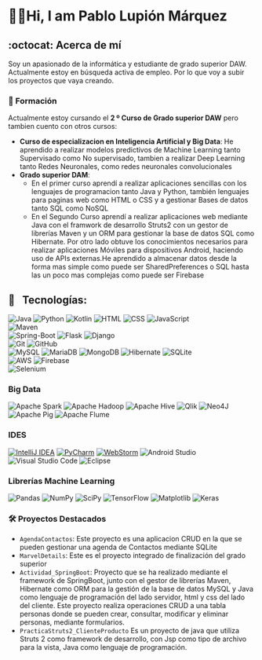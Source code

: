 <!--
**Pabloluma/Pabloluma** is a ✨ _special_ ✨ repository because its `README.md` (this file) appears on your GitHub profile.

Here are some ideas to get you started:

- 🔭 I’m currently working on ...
- 🌱 I’m currently learning ...
- 👯 I’m looking to collaborate on ...
- 🤔 I’m looking for help with ...
- 💬 Ask me about ...
- 📫 How to reach me: ...
- 😄 Pronouns: ...
- ⚡ Fun fact: ...
-->

# 👋🏻Hi, I am Pablo Lupión Márquez

## :octocat: Acerca de mí 
Soy un apasionado de la informática y estudiante de grado superior DAW. Actualmente estoy en búsqueda activa de empleo. Por lo que voy a subir los proyectos que vaya creando.
<!--
<p align="center">
  <img alt="Muñedo" src="https://cdn.pixabay.com/animation/2022/09/07/08/55/08-55-43-_256.gif" width="auto" height="100"/>
</p>
-->
### 💾 Formación
Actualmente estoy cursando el **2 º Curso de Grado superior DAW** pero tambien cuento con otros cursos:
- **Curso de especializacion en Inteligencia Artificial y Big Data**: He aprendido a realizar modelos predictivos de Machine Learning tanto Supervisado como No supervisado, tambien a realizar Deep Learning tanto Redes Neuronales, como redes neuronales convolucionales
- **Grado superior DAM**:
  <ul>
  <li>En el primer curso aprendí a realizar aplicaciones sencillas con los lenguajes de programacion tanto Java y Python, también lenguajes para paginas web como HTML o CSS y a gestionar Bases de datos tanto SQL como NoSQL</li>
  <li>En el Segundo Curso aprendí a realizar aplicaciones web mediante Java con el framwork de desarrollo Struts2 con un gestor de librerías Maven y un ORM para gestionar la base de datos SQL como Hibernate. Por otro lado obtuve los conocimientos necesarios para realizar aplicaciones Móviles para dispositivos Android, haciendo uso de APIs externas.He aprendido a almacenar datos desde la forma mas simple como puede ser SharedPreferences o SQL hasta las un poco mas complejas como puede ser Firebase </li>
</ul>

<!--### 🌐 Contribuciones
Aquí en GitHub, comparto recursos, ejemplos de código y proyectos que utilizamos en clase, permitiendo a los estudiantes explorar y aprender de manera práctica.-->

## 🎯 &nbsp;&nbsp;Tecnologías:
![Java](https://img.shields.io/badge/Java-F80000?style=for-the-badge&logo=oracle&logoColor=white)
![Python](https://img.shields.io/badge/python-3670A0?style=for-the-badge&logo=python&logoColor=ffdd54)
![Kotlin](https://img.shields.io/badge/kotlin-%237F52FF.svg?style=for-the-badge&logo=kotlin&logoColor=white)
![HTML](https://img.shields.io/badge/HTML5-E34F26?style=for-the-badge&logo=html5&logoColor=white)
![CSS](https://img.shields.io/badge/CSS3-1572B6?style=for-the-badge&logo=css3&logoColor=white)
![JavaScript](https://img.shields.io/badge/JavaScript-323330?style=for-the-badge&logo=javascript&logoColor=yellow)
<br>
![Maven](https://img.shields.io/badge/maven-C71A36?style=for-the-badge&logo=apachemaven&logoColor=white)
<br>
![Spring-Boot](https://img.shields.io/badge/Spring_Boot-F2F4F9?style=for-the-badge&logo=spring-boot)
![Flask](https://img.shields.io/badge/flask-006666?style=for-the-badge&logo=flask&logoColor=white)
![Django](https://img.shields.io/badge/django-%23092E20.svg?style=for-the-badge&logo=django&logoColor=white)
<br>
![Git](https://img.shields.io/badge/git-%23F05033.svg?style=for-the-badge&logo=git&logoColor=white)
![GitHub](https://img.shields.io/badge/github-%23121011.svg?style=for-the-badge&logo=github&logoColor=white)
<br>
![MySQL](https://img.shields.io/badge/mysql-4479A1.svg?style=for-the-badge&logo=mysql&logoColor=white)
![MariaDB](https://img.shields.io/badge/MariaDB-003545?style=for-the-badge&logo=mariadb&logoColor=white)
![MongoDB](https://img.shields.io/badge/MongoDB-%234ea94b.svg?style=for-the-badge&logo=mongodb&logoColor=white)
![Hibernate](https://img.shields.io/badge/Hibernate-59666C?style=for-the-badge&logo=Hibernate&logoColor=white)
![SQLite](https://img.shields.io/badge/sqlite-%2307405e.svg?style=for-the-badge&logo=sqlite&logoColor=white)
<br>
![AWS](https://img.shields.io/badge/AWS-%23FF9900.svg?style=for-the-badge&logo=amazon-aws&logoColor=white)
![Firebase](https://img.shields.io/badge/firebase-%23039BE5.svg?style=for-the-badge&logo=firebase)
<br>
![Selenium](https://img.shields.io/badge/-selenium-%43B02A?style=for-the-badge&logo=selenium&logoColor=white)


### Big Data
![Apache Spark](https://img.shields.io/badge/Apache%20Spark-FDEE21?style=for-the-badge&logo=apachespark&logoColor=black) 
![Apache Hadoop](https://img.shields.io/badge/Apache%20Hadoop-66CCFF?style=for-the-badge&logo=apachehadoop&logoColor=black) 
![Apache Hive](https://img.shields.io/badge/Apache%20Hive-FDEE21?style=for-the-badge&logo=apachehive&logoColor=black)
![Qlik](https://img.shields.io/badge/Qlik-00B2B2?style=for-the-badge&logo=qlik&logoColor=white)
![Neo4J](https://img.shields.io/badge/Neo4j-008CC1?style=for-the-badge&logo=neo4j&logoColor=white)
![Apache Pig](https://img.shields.io/badge/Apache%20Pig-FC5D58?style=for-the-badge&logo=apachepig&logoColor=white)
![Apache Flume](https://img.shields.io/badge/Apache%20Flume-FD9B4D?style=for-the-badge&logo=apacheflume&logoColor=white)



### IDES

[![IntelliJ IDEA](https://img.shields.io/badge/IntelliJ%20IDEA-000000?style=for-the-badge&logo=intellij-idea&logoColor=white)](https://www.jetbrains.com/idea/)
[![PyCharm](https://img.shields.io/badge/PyCharm-21D789?style=for-the-badge&logo=pycharm&logoColor=white)](https://www.jetbrains.com/pycharm/)
[![WebStorm](https://img.shields.io/badge/WebStorm-00C4F7?style=for-the-badge&logo=webstorm&logoColor=white)](https://www.jetbrains.com/webstorm/)
![Android Studio](https://img.shields.io/badge/android%20studio-008f39?style=for-the-badge&logo=android%20studio&logoColor=33CCFF)
![Visual Studio Code](https://img.shields.io/badge/VS%20Code-007ACC?style=for-the-badge&logo=visual-studio-code&logoColor=white)
![Eclipse](https://img.shields.io/badge/Eclipse-FE7A16.svg?style=for-the-badge&logo=Eclipse&logoColor=purple)
 

### Librerías Machine Learning

![Pandas](https://img.shields.io/badge/pandas-%23150458.svg?style=for-the-badge&logo=pandas&logoColor=white)
![NumPy](https://img.shields.io/badge/numpy-%23013243.svg?style=for-the-badge&logo=numpy&logoColor=white)
![SciPy](https://img.shields.io/badge/SciPy-%230C55A5.svg?style=for-the-badge&logo=scipy&logoColor=%white)
![TensorFlow](https://img.shields.io/badge/TensorFlow-%23FF6F00.svg?style=for-the-badge&logo=TensorFlow&logoColor=white)
![Matplotlib](https://img.shields.io/badge/Matplotlib-%23ffffff.svg?style=for-the-badge&logo=Matplotlib&logoColor=black)
![Keras](https://img.shields.io/badge/Keras-%23D00000.svg?style=for-the-badge&logo=Keras&logoColor=white)



### 🛠️ Proyectos Destacados
- `AgendaContactos`: Este proyecto es una aplicacion CRUD en la que se pueden gestionar una agenda de Contactos mediante SQLite
- `MarvelDetails`: Este es el proyecto integrado de finalización del grado superior 
- `Actividad_SpringBoot`: Proyecto que se ha realizado mediante el framework de SpringBoot, junto con el gestor de librerías Maven, Hibernate como ORM para la gestión de la base de datos MySQL y Java como lenguaje de programación del lado servidor, html y css del lado del cliente. Este proyecto realiza operaciones CRUD a una tabla personas donde se pueden crear, consultar, modificar y eliminar personas, mediante formularios.
- `PracticaStruts2_ClienteProducto` Es un proyecto de java que utiliza Struts 2 como framework de desarrollo, con Jsp como tipo de archivo para la vista, Java como lenguaje de programación.

